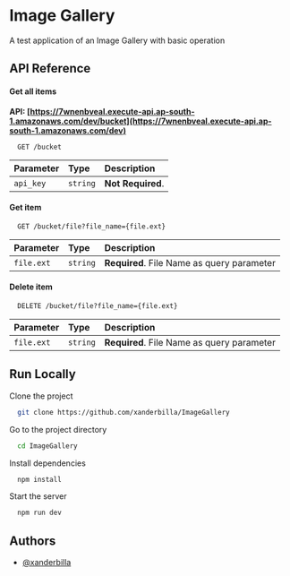 
# Image Gallery

A test application of an Image Gallery with basic operation


## API Reference

#### Get all items

**API: [https://7wnenbveal.execute-api.ap-south-1.amazonaws.com/dev/bucket](https://7wnenbveal.execute-api.ap-south-1.amazonaws.com/dev)**

```http
  GET /bucket
```

| Parameter | Type     | Description                |
| :-------- | :------- | :------------------------- |
| `api_key` | `string` | **Not Required**.          |

#### Get item

```http
  GET /bucket/file?file_name={file.ext}
```

| Parameter | Type     | Description                       |
| :-------- | :------- | :-------------------------------- |
| `file.ext`      | `string` | **Required**. File Name as query parameter |

#### Delete item

```http
  DELETE /bucket/file?file_name={file.ext}
```

| Parameter | Type     | Description                       |
| :-------- | :------- | :-------------------------------- |
| `file.ext`      | `string` | **Required**. File Name as query parameter |

## Run Locally

Clone the project

```bash
  git clone https://github.com/xanderbilla/ImageGallery
```

Go to the project directory

```bash
  cd ImageGallery
```

Install dependencies

```bash
  npm install
```

Start the server

```bash
  npm run dev
```


## Authors

- [@xanderbilla](https://www.github.com/xanderbilla)

